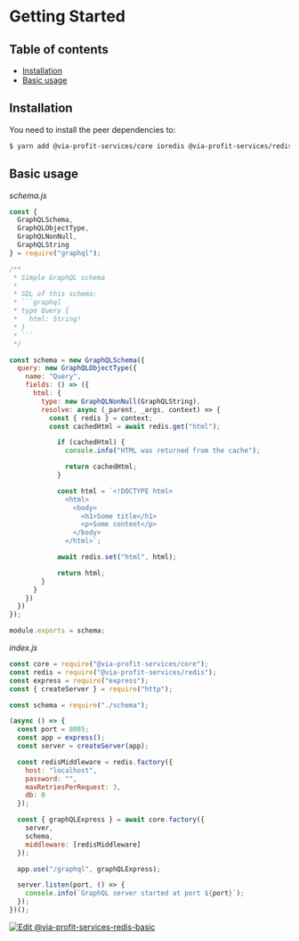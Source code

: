 # Getting Started

## Table of contents

- [Installation](#installation)
- [Basic usage](#basic-usage)

## Installation

You need to install the peer dependencies to:

```bash
$ yarn add @via-profit-services/core ioredis @via-profit-services/redis
```

## Basic usage

_schema.js_

```js
const {
  GraphQLSchema,
  GraphQLObjectType,
  GraphQLNonNull,
  GraphQLString
} = require("graphql");

/**
 * Simple GraphQL schema
 *
 * SDL of this schema:
 * ```graphql
 * type Query {
 *   html: String!
 * }
 * ```
 */

const schema = new GraphQLSchema({
  query: new GraphQLObjectType({
    name: "Query",
    fields: () => ({
      html: {
        type: new GraphQLNonNull(GraphQLString),
        resolve: async (_parent, _args, context) => {
          const { redis } = context;
          const cachedHtml = await redis.get("html");

            if (cachedHtml) {
              console.info("HTML was returned from the cache");

              return cachedHtml;
            }

            const html = `<!DOCTYPE html>
              <html>
                <body>
                  <h1>Some title</h1>
                  <p>Some content</p>
                </body>
              </html>`;

            await redis.set("html", html);

            return html;
        }
      }
    })
  })
});

module.exports = schema;

```
_index.js_

```js
const core = require("@via-profit-services/core");
const redis = require("@via-profit-services/redis");
const express = require("express");
const { createServer } = require("http");

const schema = require("./schema");

(async () => {
  const port = 8085;
  const app = express();
  const server = createServer(app);

  const redisMiddleware = redis.factory({
    host: "localhost",
    password: "",
    maxRetriesPerRequest: 3,
    db: 0
  });

  const { graphQLExpress } = await core.factory({
    server,
    schema,
    middleware: [redisMiddleware]
  });

  app.use("/graphql", graphQLExpress);

  server.listen(port, () => {
    console.info(`GraphQL server started at port ${port}`);
  });
})();

```

[![Edit @via-profit-services-redis-basic](https://codesandbox.io/static/img/play-codesandbox.svg)](https://codesandbox.io/s/via-profit-services-redis-basic-fpi2q?fontsize=14&hidenavigation=1&theme=dark)

